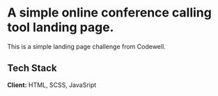# A simple online conference calling tool landing page.
This is a simple landing page challenge from Codewell.

## Tech Stack

**Client:** HTML, SCSS, JavaSript
